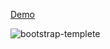 <!-- click here to view: https://maheshsangeet.github.io/Bootstrap-Templete/ -->
<a href="https://maheshsangeet.github.io/Bootstrap-Templete/" > Demo</a>




![bootstrap-templete](https://user-images.githubusercontent.com/74812363/124391552-c8054000-dd0e-11eb-8db8-f8663670ea43.JPG)
